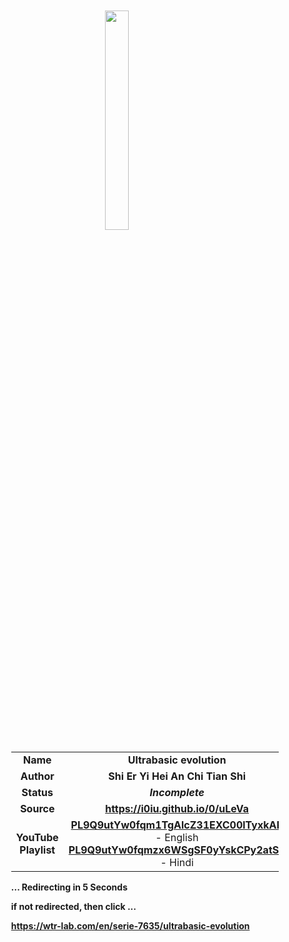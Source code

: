
<meta charset="UTF-8">
<meta name="viewport" content="width=device-width, initial-scale=1.0">
<meta http-equiv="refresh" content="5;url=https://wtr-lab.com/en/serie-7635/ultrabasic-evolution">

<div style='margin: auto; width: 85%; padding: 10px;'>

<img src="../.image/ue.jpg" style='display: block; margin: auto; width: 30%;'>

| | |
| :---: | :---: |
| **Name** | **Ultrabasic evolution** |
| **Author** | **Shi Er Yi Hei An Chi Tian Shi** |
| **Status** | ***Incomplete*** |
| **Source** | **https://i0iu.github.io/0/uLeVa** |
| **YouTube Playlist** | [**PL9Q9utYw0fqm1TgAlcZ31EXC00lTyxkAP**](https://www.youtube.com/playlist?list=PL9Q9utYw0fqm1TgAlcZ31EXC00lTyxkAP) - English <br> [**PL9Q9utYw0fqmzx6WSgSF0yYskCPy2atS6**](https://www.youtube.com/playlist?list=PL9Q9utYw0fqmzx6WSgSF0yYskCPy2atS6) - Hindi |

**... Redirecting in 5 Seconds**

**if not redirected, then click ...**

**https://wtr-lab.com/en/serie-7635/ultrabasic-evolution**

</div>
